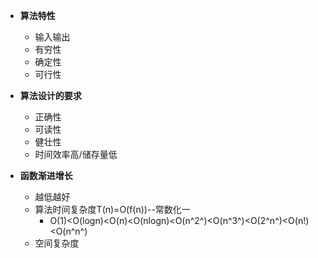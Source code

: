+ **算法特性**
  + 输入输出
  + 有穷性
  + 确定性
  + 可行性

+ **算法设计的要求**
  + 正确性
  + 可读性
  + 健壮性
  + 时间效率高/储存量低

+ **函数渐进增长**
  + 越低越好
  + 算法时间复杂度T(n)=O(f(n))--常数化一
    + O(1)<O(logn)<O(n)<O(nlogn)<O(n^2^)<O(n^3^)<O(2^n^)<O(n!)<O(n^n^)
  + 空间复杂度
